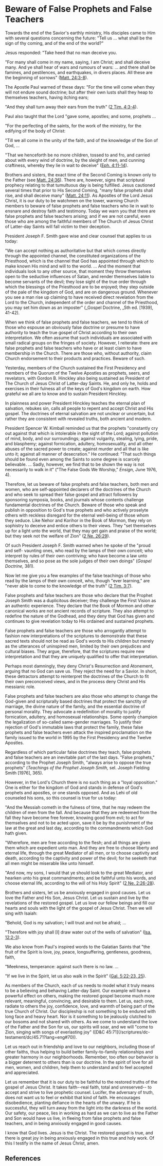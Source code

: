 # Beware of False Prophets and False Teachers

Towards the end of the Savior's earthly ministry, His disciples came to Him
with several questions concerning the future: "Tell us ... what shall be the
sign of thy coming, and of the end of the world?"

Jesus responded: "Take heed that no man deceive you.

"For many shall come in my name, saying, I am Christ; and shall deceive many.
And ye shall hear of wars and rumours of wars: ... and there shall be famines,
and pestilences, and earthquakes, in divers places. All these are the
beginning of sorrows" ([Matt. 24:3-8](/scriptures/nt/matt/24.3-8?lang=eng#2)).

The Apostle Paul warned of these days: "For the time will come when they will
not endure sound doctrine; but after their own lusts shall they heap to
themselves teachers, having itching ears;

"And they shall turn away their ears from the truth" ([2 Tim.
4:3-4](/scriptures/nt/2-tim/4.3-4?lang=eng#2)).

Paul also taught that the Lord "gave some, apostles; and some, prophets ...

"For the perfecting of the saints, for the work of the ministry, for the
edifying of the body of Christ:

"Till we all come in the unity of the faith, and of the knowledge of the Son
of God, ...

"That we henceforth be no more children, tossed to and fro, and carried about
with every wind of doctrine, by the sleight of men, and cunning craftiness,
whereby they lie in wait to deceive" ([Eph.
4:11-14](/scriptures/nt/eph/4.11-14?lang=eng#10)).

Brothers and sisters, the exact time of the Second Coming is known only to the
Father (see [Matt. 24:36](/scriptures/nt/matt/24.36?lang=eng#35)). There are,
however, signs that scriptural prophecy relating to that tumultuous day is
being fulfilled. Jesus cautioned several times that prior to His Second
Coming, "many false prophets shall rise, and shall deceive many" ([Matt.
24:11](/scriptures/nt/matt/24.11?lang=eng#10)). As Apostles of the Lord Jesus
Christ, it is our duty to be watchmen on the tower, warning Church members to
beware of false prophets and false teachers who lie in wait to ensnare and
destroy faith and testimony. Today we warn you that there are false prophets
and false teachers arising; and if we are not careful, even those who are
among the faithful members of The Church of Jesus Christ of Latter-day Saints
will fall victim to their deception.

President Joseph F. Smith gave wise and clear counsel that applies to us
today:

"We can accept nothing as authoritative but that which comes directly through
the appointed channel, the constituted organizations of the Priesthood, which
is the channel that God has appointed through which to make known His mind and
will to the world. ... And the moment that individuals look to any other source,
that moment they throw themselves open to the seductive influences of Satan,
and render themselves liable to become servants of the devil; they lose sight
of the true order through which the blessings of the Priesthood are to be
enjoyed; they step outside of the pale of the kingdom of God, and are on
dangerous ground. Whenever you see a man rise up claiming to have received
direct revelation from the Lord to the Church, independent of the order and
channel of the Priesthood, you may set him down as an imposter" (_Gospel
Doctrine, _5th ed. [1939], 41-42).

When we think of false prophets and false teachers, we tend to think of those
who espouse an obviously false doctrine or presume to have authority to teach
the true gospel of Christ according to their own interpretation. We often
assume that such individuals are associated with small radical groups on the
fringes of society. However, I reiterate: there are false prophets and false
teachers who have or at least claim to have membership in the Church. There
are those who, without authority, claim Church endorsement to their products
and practices. Beware of such.

Yesterday, members of the Church sustained the First Presidency and members of
the Quorum of the Twelve Apostles as prophets, seers, and revelators, with
Gordon B. Hinckley also being sustained as President of The Church of Jesus
Christ of Latter-day Saints. He, and only he, holds and exercises in their
fulness all of the keys of God's kingdom on earth. How grateful we all are to
know and to sustain President Hinckley.

In plainness and power President Hinckley teaches the eternal plan of
salvation, rebukes sin, calls all people to repent and accept Christ and His
gospel. The doctrines of eternal salvation are not unclear or uncertain, but
rather they are consistent with revealed truths, both ancient and modern.

President Spencer W. Kimball reminded us that the prophets "constantly cry out
against that which is intolerable in the sight of the Lord; against pollution
of mind, body, and our surroundings; against vulgarity, stealing, lying,
pride, and blasphemy; against fornication, adultery, homosexuality, and all
other abuses of the sacred power to create; against murder and all that is
like unto it; against all manner of desecration." He continued: "That such
things should be found even among the Saints to some degree is scarcely
believable. ... Sadly, however, we find that to be shown the way is not
necessarily to walk in it" ("The False Gods We Worship," _Ensign,_ June 1976,
4).

Therefore, let us beware of false prophets and false teachers, both men and
women, who are self-appointed declarers of the doctrines of the Church and who
seek to spread their false gospel and attract followers by sponsoring
symposia, books, and journals whose contents challenge fundamental doctrines
of the Church. Beware of those who speak and publish in opposition to God's
true prophets and who actively proselyte others with reckless disregard for
the eternal well-being of those whom they seduce. Like Nehor and Korihor in
the Book of Mormon, they rely on sophistry to deceive and entice others to
their views. They "set themselves up for a light unto the world, that they may
get gain and praise of the world; but they seek not the welfare of Zion" ([2
Ne. 26:29](/scriptures/bofm/2-ne/26.29?lang=eng#28)).

Of such President Joseph F. Smith warned when he spoke of the "proud and self-
vaunting ones, who read by the lamps of their own conceit; who interpret by
rules of their own contriving; who have become a law unto themselves, and so
pose as the sole judges of their own doings" (_Gospel Doctrine,_ 381).

Now let me give you a few examples of the false teachings of those who read by
the lamps of their own conceit, who, though "ever learning," are "never able
to come to the knowledge of the truth" ([2 Tim.
3:7](/scriptures/nt/2-tim/3.7?lang=eng#6)).

False prophets and false teachers are those who declare that the Prophet
Joseph Smith was a duplicitous deceiver; they challenge the First Vision as an
authentic experience. They declare that the Book of Mormon and other canonical
works are not ancient records of scripture. They also attempt to redefine the
nature of the Godhead, and they deny that God has given and continues to give
revelation today to His ordained and sustained prophets.

False prophets and false teachers are those who arrogantly attempt to fashion
new interpretations of the scriptures to demonstrate that these sacred texts
should not be read as God's words to His children but merely as the utterances
of uninspired men, limited by their own prejudices and cultural biases. They
argue, therefore, that the scriptures require new interpretation and that they
are uniquely qualified to offer that interpretation.

Perhaps most damningly, they deny Christ's Resurrection and Atonement, arguing
that no God can save us. They reject the need for a Savior. In short, these
detractors attempt to reinterpret the doctrines of the Church to fit their own
preconceived views, and in the process deny Christ and His messianic role.

False prophets and false teachers are also those who attempt to change the
God-given and scripturally based doctrines that protect the sanctity of
marriage, the divine nature of the family, and the essential doctrine of
personal morality. They advocate a redefinition of morality to justify
fornication, adultery, and homosexual relationships. Some openly champion the
legalization of so-called same-gender marriages. To justify their rejection of
God's immutable laws that protect the family, these false prophets and false
teachers even attack the inspired proclamation on the family issued to the
world in 1995 by the First Presidency and the Twelve Apostles.

Regardless of which particular false doctrines they teach, false prophets and
false teachers are an inevitable part of the last days. "False prophets,"
according to the Prophet Joseph Smith, "always arise to oppose the true
prophets" (_Teachings of the Prophet Joseph Smith,_ sel. Joseph Fielding Smith
[1976], 365).

However, in the Lord's Church there is no such thing as a "loyal opposition."
One is either for the kingdom of God and stands in defense of God's prophets
and apostles, or one stands opposed. And as Lehi of old counseled his sons, so
this counsel is true for us today:

"And the Messiah cometh in the fulness of time, that he may redeem the
children of men from the fall. And because that they are redeemed from the
fall they have become free forever, knowing good from evil; to act for
themselves and not to be acted upon, save it be by the punishment of the law
at the great and last day, according to the commandments which God hath given.

"Wherefore, men are free according to the flesh; and all things are given them
which are expedient unto man. And they are free to choose liberty and eternal
life, through the great Mediator of all men, or to choose captivity and death,
according to the captivity and power of the devil; for he seeketh that all men
might be miserable like unto himself.

"And now, my sons, I would that ye should look to the great Mediator, and
hearken unto his great commandments; and be faithful unto his words, and
choose eternal life, according to the will of his Holy Spirit" ([2 Ne.
2:26-28](/scriptures/bofm/2-ne/2.26-28?lang=eng#25)).

Brothers and sisters, let us be anxiously engaged in good causes. Let us love
the Father and His Son, Jesus Christ. Let us sustain and live by the
revelations of the restored gospel. Let us love our fellow beings and fill our
hearts and souls with the light of the gospel of Jesus Christ. Then we will
sing with Isaiah:

"Behold, God is my salvation; I will trust and not be afraid; ...

"Therefore with joy shall [I] draw water out of the wells of salvation" ([Isa.
12:2-3](/scriptures/ot/isa/12.2-3?lang=eng#1)).

We also know from Paul's inspired words to the Galatian Saints that "the fruit
of the Spirit is love, joy, peace, longsuffering, gentleness, goodness, faith,

"Meekness, temperance: against such there is no law. ...

"If we live in the Spirit, let us also walk in the Spirit" ([Gal. 5:22-23,
25](/scriptures/nt/gal/5.22-23,25?lang=eng#21)).

As members of the Church, each of us needs to model what it truly means to be
a believing and behaving Latter-day Saint. Our example will have a powerful
effect on others, making the restored gospel become much more relevant,
meaningful, convincing, and desirable to them. Let us, each one, radiate to
others the joy, confidence, love, and warmth of being part of the true Church
of Christ. Our discipleship is not something to be endured with long face and
heavy heart. Nor is it something to be jealously clutched to our bosoms and
not shared with others. As we come to understand the love of the Father and
the Son for us, our spirits will soar, and we will "come to Zion, singing with
songs of everlasting joy" ([D&amp;C 45:71](/scriptures/dc-
testament/dc/45.71?lang=eng#70)).

Let us reach out in friendship and love to our neighbors, including those of
other faiths, thus helping to build better family-to-family relationships and
greater harmony in our neighborhoods. Remember, too often our behavior is a
bigger deterrent to others than is our doctrine. In the spirit of love for all
men, women, and children, help them to understand and to feel accepted and
appreciated.

Let us remember that it is our duty to be faithful to the restored truths of
the gospel of Jesus Christ. It takes faith--real faith, total and unreserved--
to accept and strive to live prophetic counsel. Lucifer, the adversary of
truth, does not want us to feel or exhibit that kind of faith. He encourages
disobedience, planting defiance in the hearts of the unwary. If he is
successful, they will turn away from the light into the darkness of the world.
Our safety, our peace, lies in working as hard as we can to live as the Father
and Son would have us live, in fleeing from false prophets and false teachers,
and in being anxiously engaged in good causes.

I know that God lives. Jesus is the Christ. The restored gospel is true, and
there is great joy in being anxiously engaged in this true and holy work. Of
this I testify in the name of Jesus Christ, amen.

## References

